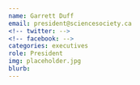 ```yaml
---
name: Garrett Duff
email: president@sciencesociety.ca
<!-- twitter: -->
<!-- facebook: -->
categories: executives
role: President
img: placeholder.jpg
blurb: 
---
```

